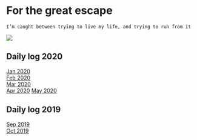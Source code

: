 # For the great escape
``I’m caught between trying to live my life, and trying to run from it``

![](https://github.com/BlackTunami/mission_excape.github.io/blob/master/image.jpg)
## Daily log 2020
[Jan 2020](https://github.com/BlackTunami/mission_escape.github.io/issues/3)  
[Feb 2020](https://github.com/BlackTunami/mission_escape.github.io/blob/master/2002.md)  
[Mar 2020](https://github.com/BlackTunami/mission_escape.github.io/blob/master/2003.md )  
[Apr 2020](https://github.com/BlackTunami/mission_escape.github.io/blob/master/2004.md )
[May 2020](https://github.com/BlackTunami/mission_escape.github.io/blob/master/2005.md )

## Daily log 2019
[Sep 2019](https://github.com/BlackTunami/mission_escape.github.io/issues/1)  
[Oct 2019](https://github.com/BlackTunami/mission_escape.github.io/issues/2)  
